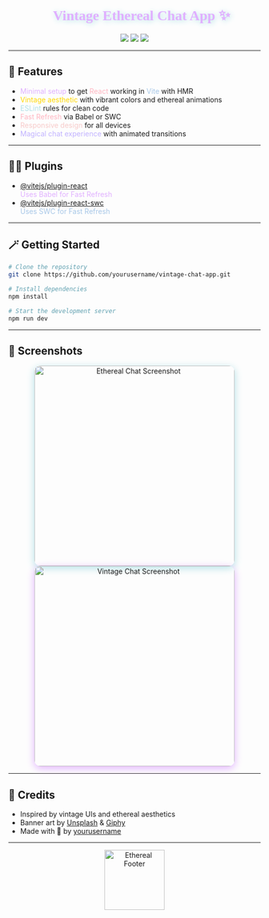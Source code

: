 <h1 align="center" style="color:#e0b0ff; font-family:'Cedarville Cursive', cursive; text-shadow: 2px 2px 12px #b0e0e6;">
  🌸✨ Vintage Ethereal Chat App ✨🌸
</h1>

<p align="center">
  <img src="https://img.shields.io/badge/React-v18.2.0-ffb6c1?style=for-the-badge&logo=react" />
  <img src="https://img.shields.io/badge/Vite-v4.0.0-e0b0ff?style=for-the-badge&logo=vite" />
  <img src="https://img.shields.io/badge/License-MIT-ffd700?style=for-the-badge" />
</p>

---

## 🌈 Features

- <span style="color:#e0b0ff;">Minimal setup</span> to get <span style="color:#ffb6c1;">React</span> working in <span style="color:#a7c7e7;">Vite</span> with HMR
- <span style="color:#ffd700;">Vintage aesthetic</span> with vibrant colors and ethereal animations
- <span style="color:#b0e0e6;">ESLint</span> rules for clean code
- <span style="color:#ffb6c1;">Fast Refresh</span> via Babel or SWC
- <span style="color:#f7cac9;">Responsive design</span> for all devices
- <span style="color:#c1b2ff;">Magical chat experience</span> with animated transitions

---

## 🧚‍♂️ Plugins

- [@vitejs/plugin-react](https://github.com/vitejs/vite-plugin-react/blob/main/packages/plugin-react) <br>
  <span style="color:#e0b0ff;">Uses Babel for Fast Refresh</span>
- [@vitejs/plugin-react-swc](https://github.com/vitejs/vite-plugin-react/blob/main/packages/plugin-react-swc) <br>
  <span style="color:#a7c7e7;">Uses SWC for Fast Refresh</span>

---

## 🪄 Getting Started

```bash
# Clone the repository
git clone https://github.com/yourusername/vintage-chat-app.git

# Install dependencies
npm install

# Start the development server
npm run dev
```

---

## 🌠 Screenshots

<p align="center">
  <img src="https://i.imgur.com/4M7IWwP.gif" width="400" alt="Ethereal Chat Screenshot" style="border-radius: 12px; box-shadow: 0 4px 16px #b0e0e6;" />
  <img src="https://i.imgur.com/8Km9tLL.gif" width="400" alt="Vintage Chat Screenshot" style="border-radius: 12px; box-shadow: 0 4px 16px #e0b0ff;" />
</p>

---

## 💖 Credits

- Inspired by vintage UIs and ethereal aesthetics
- Banner art by [Unsplash](https://unsplash.com/) & [Giphy](https://giphy.com/)
- Made with 💜 by [yourusername](https://github.com/yourusername)

---

<p align="center">
  <img src="https://i.imgur.com/4M7IWwP.gif" width="120" alt="Ethereal Footer" />
